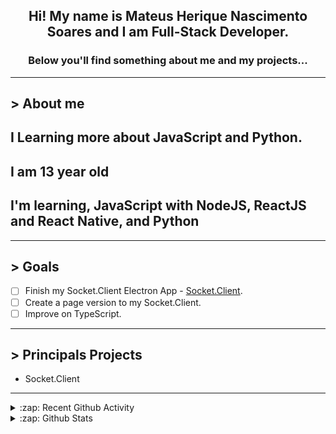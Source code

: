 <div align="center">

## Hi! My name is Mateus Herique Nascimento Soares and I am Full-Stack Developer.

### Below you'll find something about me and my projects...

</div>

---

## **>** About me

## I Learning more about JavaScript and Python.

## I am 13 year old

## I'm learning, JavaScript with NodeJS, ReactJS and React Native, and Python

---

## **>** Goals

- [ ] Finish my Socket.Client Electron App - [Socket.Client](https://github.com/MateusSoares895/socket.client).
- [ ] Create a page version to my Socket.Client.
- [ ] Improve on TypeScript.

---

## **>** Principals Projects

- Socket.Client

---

<details>
  <summary>:zap: Recent Github Activity</summary>

<!--START_SECTION:activity-->
1. ❗️ Opened issue [#441](https://github.com//KamiKillertO/vscode-colorize/issues/441) in [KamiKillertO/vscode-colorize](https://github.com//KamiKillertO/vscode-colorize)
2. ❗️ Opened issue [#311](https://github.com//Rocketseat/unform/issues/311) in [Rocketseat/unform](https://github.com//Rocketseat/unform)
3. 🗣 Commented on [#310](https://github.com//Rocketseat/unform/issues/310) in [Rocketseat/unform](https://github.com//Rocketseat/unform)
4. 🗣 Commented on [#224](https://github.com//Rocketseat/unform/issues/224) in [Rocketseat/unform](https://github.com//Rocketseat/unform)
5. 🗣 Commented on [#13645](https://github.com//eslint/eslint/issues/13645) in [eslint/eslint](https://github.com//eslint/eslint)
<!--END_SECTION:activity-->
</details>

<details>
  <summary>:zap: Github Stats</summary>

  <br />

  <a href="https://github.com/mateushnsoares">
    <img align="center" src="https://github-readme-stats.vercel.app/api?username=mateushnsoares&show_icons=true&theme=dark&line_height=27" alt="mateushnsoares github stats"/>
  </a>

  <a>
    <img align="center" src="https://github-readme-stats.vercel.app/api/top-langs/?username=mateushnsoares&theme=dark&layout=compact" alt="mateushnsoares most used languages" />
  </a>
</details>
